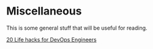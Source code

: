 # Miscellaneous
This is some general stuff that will be useful for reading.

[20 Life hacks for DevOps Engineers](https://dev.to/glasskube/20-life-hacks-for-devops-engineers-3dn7?context=digest)
